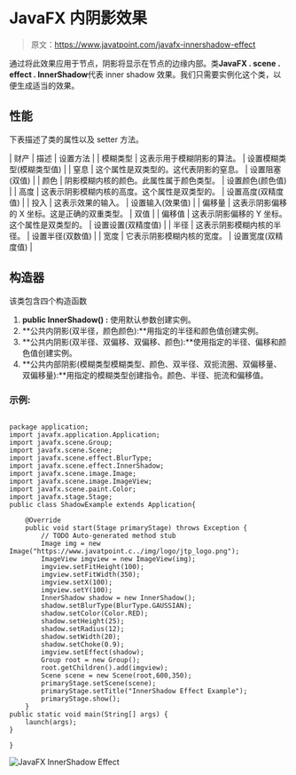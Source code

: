 # JavaFX 内阴影效果

> 原文：<https://www.javatpoint.com/javafx-innershadow-effect>

通过将此效果应用于节点，阴影将显示在节点的边缘内部。类**JavaFX . scene . effect . InnerShadow**代表 inner shadow 效果。我们只需要实例化这个类，以便生成适当的效果。

## 性能

下表描述了类的属性以及 setter 方法。

| 财产 | 描述 | 设置方法 |
| 模糊类型 | 这表示用于模糊阴影的算法。 | 设置模糊类型(模糊类型值) |
| 窒息 | 这个属性是双类型的。这代表阴影的窒息。 | 设置阻塞(双值) |
| 颜色 | 阴影模糊内核的颜色。此属性属于颜色类型。 | 设置颜色(颜色值) |
| 高度 | 这表示阴影模糊内核的高度。这个属性是双类型的。 | 设置高度(双精度值) |
| 投入 | 这表示效果的输入。 | 设置输入(效果值) |
| 偏移量 | 这表示阴影偏移的 X 坐标。这是正确的双重类型。 | 双值 |
| 偏移值 | 这表示阴影偏移的 Y 坐标。这个属性是双类型的。 | 设置设置(双精度值) |
| 半径 | 这表示阴影模糊内核的半径。 | 设置半径(双数值) |
| 宽度 | 它表示阴影模糊内核的宽度。 | 设置宽度(双精度值) |

## 构造器

该类包含四个构造函数

1.  **public InnerShadow() :** 使用默认参数创建实例。
2.  **公共内阴影(双半径，颜色颜色):**用指定的半径和颜色值创建实例。
3.  **公共内阴影(双半径、双偏移、双偏移、颜色):**使用指定的半径、偏移和颜色值创建实例。
4.  **公共内部阴影(模糊类型模糊类型、颜色、双半径、双扼流圈、双偏移量、双偏移量):**用指定的模糊类型创建指令。颜色、半径、扼流和偏移值。

### 示例:

```

package application;
import javafx.application.Application;
import javafx.scene.Group;
import javafx.scene.Scene;
import javafx.scene.effect.BlurType;
import javafx.scene.effect.InnerShadow;
import javafx.scene.image.Image;
import javafx.scene.image.ImageView;
import javafx.scene.paint.Color;
import javafx.stage.Stage;
public class ShadowExample extends Application{

	@Override
	public void start(Stage primaryStage) throws Exception {
		// TODO Auto-generated method stub
		Image img = new Image("https://www.javatpoint.c../img/logo/jtp_logo.png");
		ImageView imgview = new ImageView(img);
		imgview.setFitHeight(100);
		imgview.setFitWidth(350);
		imgview.setX(100);
		imgview.setY(100);
		InnerShadow shadow = new InnerShadow();
		shadow.setBlurType(BlurType.GAUSSIAN);
		shadow.setColor(Color.RED);
		shadow.setHeight(25);
		shadow.setRadius(12);
		shadow.setWidth(20);
		shadow.setChoke(0.9);
		imgview.setEffect(shadow);
		Group root = new Group();
		root.getChildren().add(imgview);
		Scene scene = new Scene(root,600,350);
		primaryStage.setScene(scene);
		primaryStage.setTitle("InnerShadow Effect Example");
		primaryStage.show();	
	}
public static void main(String[] args) {
	launch(args);
}

}

```

![JavaFX InnerShadow Effect](../img/87cad85185f61b5b681558dcc2a98c8c.png)